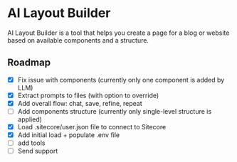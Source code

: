 # AI Layout Builder

AI Layout Builder is a tool that helps you create a page for a blog or website based on available components and a structure.

## Roadmap
- [x] Fix issue with components (currently only one component is added by LLM)
- [x] Extract prompts to files (with option to override)
- [x] Add overall flow: chat, save, refine, repeat
- [ ] Add components structure (currently only single-level structure is applied)
- [x] Load .sitecore/user.json file to connect to Sitecore
- [x] Add initial load + populate .env file
- [ ] add tools
- [ ] Send support
